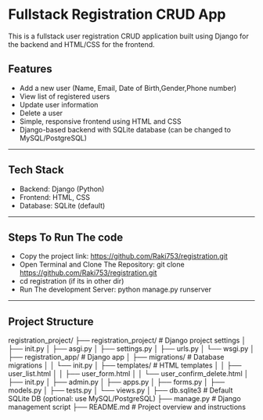 # Fullstack Registration CRUD App

This is a fullstack user registration CRUD application built using Django for the backend and HTML/CSS for the frontend.

## Features

- Add a new user (Name, Email, Date of Birth,Gender,Phone number)
- View list of registered users
- Update user information
- Delete a user
- Simple, responsive frontend using HTML and CSS
- Django-based backend with SQLite database (can be changed to MySQL/PostgreSQL)

---

## Tech Stack

- Backend: Django (Python)
- Frontend: HTML, CSS
- Database: SQLite (default)

---
## Steps To Run The code

- Copy the project link: https://github.com/Raki753/registration.git
- Open Terminal and Clone The Repository: git clone https://github.com/Raki753/registration.git
- cd registration (if its in other dir)
- Run The development Server: python manage.py runserver

---

## Project Structure

registration_project/
├── registration_project/          # Django project settings
│   ├── init.py
│   ├── asgi.py
│   ├── settings.py
│   ├── urls.py
│   └── wsgi.py
│
├── registration_app/              # Django app
│   ├── migrations/                # Database migrations
│   │   └── init.py
│   ├── templates/                 # HTML templates
│   │   ├── user_list.html
│   │   ├── user_form.html
│   │   └── user_confirm_delete.html
│   ├── init.py
│   ├── admin.py
│   ├── apps.py
│   ├── forms.py
│   ├── models.py
│   ├── tests.py
│   └── views.py
│
├── db.sqlite3                     # Default SQLite DB (optional: use MySQL/PostgreSQL)
├── manage.py                      # Django management script
├── README.md                      # Project overview and instructions
